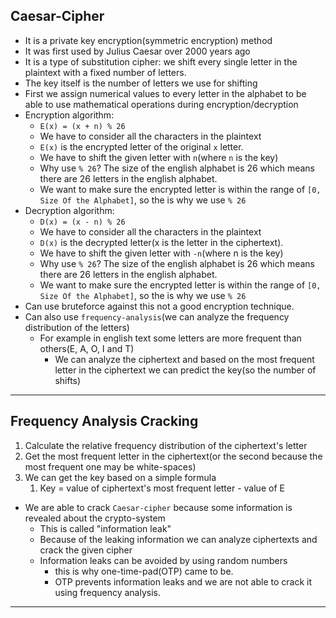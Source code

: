 ## Caesar-Cipher
- It is a private key encryption(symmetric encryption) method
- It was first used by Julius Caesar over 2000 years ago
- It is a type of substitution cipher: we shift every single letter in the plaintext with a fixed number of letters.
- The key itself is the number of letters we use for shifting
- First we assign numerical values to every letter in the alphabet to be able to use mathematical operations during encryption/decryption
- Encryption algorithm:
  - `E(x) = (x + n) % 26`
  - We have to consider all the characters in the plaintext
  - `E(x)` is the encrypted letter of the original `x` letter.
  - We have to shift the given letter with `n`(where `n` is the key)
  - Why use `% 26`? The size of the english alphabet is 26 which means there are 26 letters in the english alphabet.
  - We want to make sure the encrypted letter is within the range of `[0, Size Of the Alphabet]`, so the is why we use `% 26`
- Decryption algorithm:
  - `D(x) = (x - n) % 26`
  - We have to consider all the characters in the plaintext
  - `D(x)` is the decrypted letter(x is the letter in the ciphertext).
  - We have to shift the given letter with `-n`(where n is the key)
  - Why use `% 26`? The size of the english alphabet is 26 which means there are 26 letters in the english alphabet.
  - We want to make sure the encrypted letter is within the range of `[0, Size Of the Alphabet]`, so the is why we use `% 26`
- Can use bruteforce against this not a good encryption technique.
- Can also use `frequency-analysis`(we can analyze the frequency distribution of the letters)
  - For example in english text some letters are more frequent than others(E, A, O, I and T)
    - We can analyze the ciphertext and based on the most frequent letter in the ciphertext we can predict the key(so the number of shifts)
---
    
## Frequency Analysis Cracking
1. Calculate the relative frequency distribution of the ciphertext's letter
2. Get the most frequent letter in the ciphertext(or the second because the most frequent one may be white-spaces)
3. We can get the key based on a simple formula
   1. Key = value of ciphertext's most frequent letter - value of E
- We are able to crack `Caesar-cipher` because some information is revealed about the crypto-system
  - This is called "information leak"
  - Because of the leaking information we can analyze ciphertexts and crack the given cipher
  - Information leaks can be avoided by using random numbers
    - this is why one-time-pad(OTP) came to be.
    - OTP prevents information leaks and we are not able to crack it using frequency analysis.
---